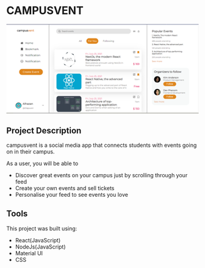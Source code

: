 # CAMPUSVENT

![campusvent](/client/src/assets/Capture.PNG)
###


## Project Description
campusvent is a social media app that connects students with events going on in their campus. 


As a user, you will be able to 
- Discover great events on your campus just by scrolling through your feed
- Create your own events and sell tickets
- Personalise your feed to see events you love

## Tools
This project was built using: 
- React(JavaScript)
- NodeJs(JavaScript)
- Material UI
- CSS
